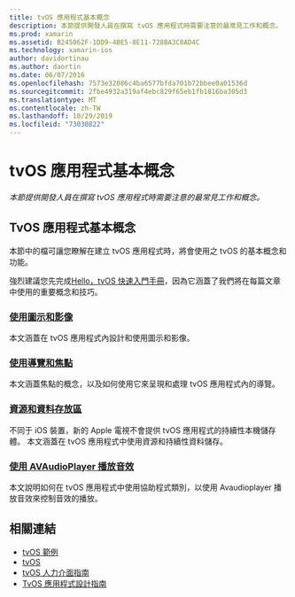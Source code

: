 ```yaml
---
title: tvOS 應用程式基本概念
description: 本節提供開發人員在撰寫 tvOS 應用程式時需要注意的最常見工作和概念。
ms.prod: xamarin
ms.assetid: B245062F-1DD9-4BE5-8E11-728BA3C8AD4C
ms.technology: xamarin-ios
author: davidortinau
ms.author: daortin
ms.date: 06/07/2016
ms.openlocfilehash: 7573e32086c4ba6577bfda701b72bbee0a01536d
ms.sourcegitcommit: 2fbe4932a319af4ebc829f65eb1fb1816ba305d3
ms.translationtype: MT
ms.contentlocale: zh-TW
ms.lasthandoff: 10/29/2019
ms.locfileid: "73030822"
---
```

# <a name="tvos-application-fundamentals"></a>tvOS 應用程式基本概念

_本節提供開發人員在撰寫 tvOS 應用程式時需要注意的最常見工作和概念。_

<a name="Xamarin.tvOS-Application-Fundamentals" />

## <a name="xamarintvos-application-fundamentals"></a>TvOS 應用程式基本概念

本節中的檔可讓您瞭解在建立 tvOS 應用程式時，將會使用之 tvOS 的基本概念和功能。

強烈建議您先完成[Hello，tvOS 快速入門手冊](~/ios/tvos/get-started/hello-tvos.md)，因為它涵蓋了我們將在每篇文章中使用的重要概念和技巧。

<a name="Working-with-Icons-and-Images" />

### <a name="working-with-icons-and-imagesiostvosapp-fundamentalsicons-imagesmd"></a>[使用圖示和影像](~/ios/tvos/app-fundamentals/icons-images.md)

本文涵蓋在 tvOS 應用程式內設計和使用圖示和影像。

<a name="Working-with-Navigation-and-Focus" />

### <a name="working-with-navigation-and-focusiostvosapp-fundamentalsnavigation-focusmd"></a>[使用導覽和焦點](~/ios/tvos/app-fundamentals/navigation-focus.md)

本文涵蓋焦點的概念，以及如何使用它來呈現和處理 tvOS 應用程式內的導覽。

<a name="Resources-and-Data-Storage" />

### <a name="resources-and-data-storageiostvosapp-fundamentalsresources-data-storagemd"></a>[資源和資料存放區](~/ios/tvos/app-fundamentals/resources-data-storage.md)

不同于 iOS 裝置，新的 Apple 電視不會提供 tvOS 應用程式的持續性本機儲存體。 本文涵蓋在 tvOS 應用程式中使用資源和持續性資料儲存。

<a name="Playing-Sound-with-AVAudioPlayer" />

### <a name="playing-sound-with-avaudioplayeriostvosapp-fundamentalssoundsmd"></a>[使用 AVAudioPlayer 播放音效](~/ios/tvos/app-fundamentals/sounds.md)

本文說明如何在 tvOS 應用程式中使用協助程式類別，以使用 Avaudioplayer 播放音效來控制音效的播放。

## <a name="related-links"></a>相關連結

- [tvOS 範例](https://docs.microsoft.com/samples/browse/?products=xamarin&term=Xamarin.iOS+tvOS)
- [tvOS](https://developer.apple.com/tvos/)
- [tvOS 人力介面指南](https://developer.apple.com/tvos/human-interface-guidelines/)
- [TvOS 應用程式設計指南](https://developer.apple.com/library/prerelease/tvos/documentation/General/Conceptual/AppleTV_PG/)

